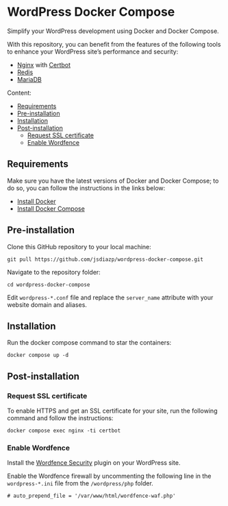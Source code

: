 # WordPress Docker Compose

Simplify your WordPress development using Docker and Docker Compose.

With this repository, you can benefit from the features of the following tools to enhance your WordPress site’s performance and security:

- [Nginx](https://hub.docker.com/_/nginx/) with [Certbot](https://certbot.eff.org/)
- [Redis](https://hub.docker.com/_/redis/)
- [MariaDB](https://hub.docker.com/_/mariadb/)

Content:

- [Requirements](#requirements)
- [Pre-installation](#pre-installation)
- [Installation](#installation)
- [Post-installation](#post-installation)
  - [Request SSL certificate](#request-ssl-certificate)
  - [Enable Wordfence](#enable-wordfence)

## Requirements

Make sure you have the latest versions of Docker and Docker Compose; to do so, you can follow the instructions in the links below:

- [Install Docker](https://docs.docker.com/get-docker/)
- [Install Docker Compose](https://docs.docker.com/compose/install/)



## Pre-installation

Clone this GitHub repository to your local machine:
```
git pull https://github.com/jsdiazp/wordpress-docker-compose.git
```

Navigate to the repository folder:
```
cd wordpress-docker-compose
```

Edit `wordpress-*.conf` file and replace the `server_name` attribute with your website domain and aliases.

## Installation
Run the docker compose command to star the containers:
```
docker compose up -d
```

## Post-installation

### Request SSL certificate

 To enable HTTPS and get an SSL certificate for your site, run the following command and follow the instructions:
 ```
docker compose exec nginx -ti certbot
```

### Enable Wordfence

Install the [Wordfence Security](https://wordpress.org/plugins/wordfence/) plugin on your WordPress site.

Enable the Wordfence firewall by uncommenting the following line in the `wordpress-*.ini` file from the `/wordpress/php` folder. 
```
# auto_prepend_file = '/var/www/html/wordfence-waf.php'
```
